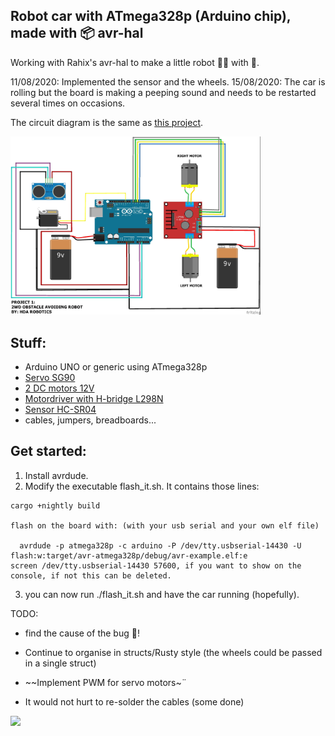## Robot car with ATmega328p (Arduino chip), made with :package: avr-hal

Working with Rahix's avr-hal to make a little robot :car:🐯 with 📡.

11/08/2020:
Implemented the sensor and the wheels.
15/08/2020:
The car is rolling but the board is making a peeping sound and needs to be restarted
several times on occasions.

The circuit diagram is the same as [this project](https://create.arduino.cc/projecthub/hda-robotics/project-1-2wd-obstacle-avoiding-robot-390ef8).
<div>
<img src="circuit_diagram.jpg" width="400" />
  </div>

## Stuff:

- Arduino UNO or generic using ATmega328p
- [Servo SG90](https://components101.com/servo-motor-basics-pinout-datasheet)
- [2 DC motors 12V](http://robotechshop.com/shop/robotics/motors/dc-motors/yellow-gearbox-motor/?v=f78a77f631d2)
- [Motordriver with H-bridge L298N](https://howtomechatronics.com/tutorials/arduino/arduino-dc-motor-control-tutorial-l298n-pwm-h-bridge/)
- [Sensor HC-SR04](https://www.amazon.co.uk/dp/B07TKVPPHF/ref=as_li_ss_tl?_encoding=UTF8&psc=1&linkCode=sl1&tag=howtomuk-21&linkId=8faa13eaeab406a33ae606e005699aaf&language=en_GB)
- cables, jumpers, breadboards...

## Get started:

1. Install avrdude.
2. Modify the executable flash_it.sh. It contains those lines:
```
cargo +nightly build

flash on the board with: (with your usb serial and your own elf file)

  avrdude -p atmega328p -c arduino -P /dev/tty.usbserial-14430 -U flash:w:target/avr-atmega328p/debug/avr-example.elf:e
screen /dev/tty.usbserial-14430 57600, if you want to show on the console, if not this can be deleted.
```
3. you can now run ./flash_it.sh and have the car running (hopefully).

TODO:

- find the cause of the bug 🐛!

- Continue to organise in structs/Rusty style (the wheels could be passed in a single struct)

- ~~Implement PWM for servo motors~¨

- It would not hurt to re-solder the cables (some done)

<img src="here_comes_tiger_3.gif" width="400" />
